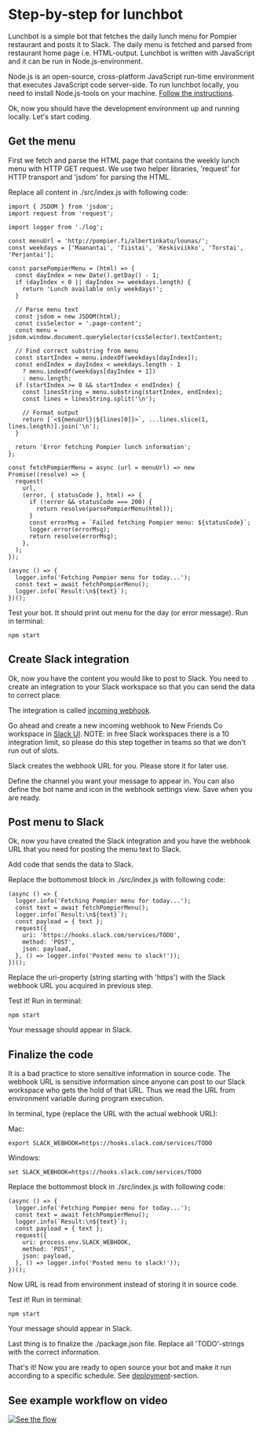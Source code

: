 # Step-by-step for lunchbot

Lunchbot is a simple bot that fetches the daily lunch menu for Pompier restaurant and posts it to Slack. The daily menu is fetched and parsed from restaurant home page i.e. HTML-output. Lunchbot is written with JavaScript and it can be run in Node.js-environment.

Node.js is an open-source, cross-platform JavaScript run-time environment that executes JavaScript code server-side. To run lunchbot locally, you need to install Node.js-tools on your machine. [Follow the instructions](./node-env.md).

Ok, now you should have the development environment up and running locally. Let's start coding.

## Get the menu

First we fetch and parse the HTML page that contains the weekly lunch menu with HTTP GET request.
We use two helper libraries, 'request' for HTTP transport and 'jsdom' for parsing the HTML.

Replace all content in ./src/index.js with following code:

```
import { JSDOM } from 'jsdom';
import request from 'request';

import logger from './log';

const menuUrl = 'http://pompier.fi/albertinkatu/lounas/';
const weekdays = ['Maanantai', 'Tiistai', 'Keskiviikko', 'Torstai', 'Perjantai'];

const parsePompierMenu = (html) => {
  const dayIndex = new Date().getDay() - 1;
  if (dayIndex < 0 || dayIndex >= weekdays.length) {
    return 'Lunch available only weekdays!';
  }

  // Parse menu text
  const jsdom = new JSDOM(html);
  const cssSelector = '.page-content';
  const menu = jsdom.window.document.querySelector(cssSelector).textContent;

  // Find correct substring from menu
  const startIndex = menu.indexOf(weekdays[dayIndex]);
  const endIndex = dayIndex < weekdays.length - 1
    ? menu.indexOf(weekdays[dayIndex + 1])
    : menu.length;
  if (startIndex >= 0 && startIndex < endIndex) {
    const linesString = menu.substring(startIndex, endIndex);
    const lines = linesString.split('\n');

    // Format output
    return [`<${menuUrl}|${lines[0]}>`, ...lines.slice(1, lines.length)].join('\n');
  }

  return 'Error fetching Pompier lunch information';
};

const fetchPompierMenu = async (url = menuUrl) => new Promise((resolve) => {
  request(
    url,
    (error, { statusCode }, html) => {
      if (!error && statusCode === 200) {
        return resolve(parsePompierMenu(html));
      }
      const errorMsg = `Failed fetching Pompier menu: ${statusCode}`;
      logger.error(errorMsg);
      return resolve(errorMsg);
    },
  );
});

(async () => {
  logger.info('Fetching Pompier menu for today...');
  const text = await fetchPompierMenu();
  logger.info(`Result:\n${text}`);
})();
```

Test your bot. It should print out menu for the day (or error message). Run in terminal:

```
npm start
```

## Create Slack integration

Ok, now you have the content you would like to post to Slack. You need to create an integration to your Slack workspace so that you can send the data to correct place.

The integration is called [incoming webhook](https://api.slack.com/incoming-webhooks).

Go ahead and create a new incoming webhook to New Friends Co workspace in [Slack UI](https://newfriendsco.slack.com/apps/new/A0F7XDUAZ-incoming-webhooks).
NOTE: in free Slack workspaces there is a 10 integration limit, so please do this step together in teams so that we don't run out of slots.

Slack creates the webhook URL for you. Please store it for later use.

Define the channel you want your message to appear in. You can also define the bot name and icon in the webhook settings view. Save when you are ready.

## Post menu to Slack

Ok, now you have created the Slack integration and you have the webhook URL that you need for posting the menu text to Slack.

Add code that sends the data to Slack.

Replace the bottommost block in ./src/index.js with following code:

```
(async () => {
  logger.info('Fetching Pompier menu for today...');
  const text = await fetchPompierMenu();
  logger.info(`Result:\n${text}`);
  const payload = { text };
  request({
    uri: 'https://hooks.slack.com/services/TODO',
    method: 'POST',
    json: payload,
  }, () => logger.info('Posted menu to slack!'));
})();
```

Replace the uri-property (string starting with 'https') with the Slack webhook URL you acquired in previous step.

Test it! Run in terminal:

```
npm start
```

Your message should appear in Slack.

## Finalize the code

It is a bad practice to store sensitive information in source code. The webhook URL is sensitive information since anyone can post to our Slack workspace who gets the hold of that URL. Thus we read the URL from environment variable during program execution.

In terminal, type (replace the URL with the actual webhook URL):

Mac:

```
export SLACK_WEBHOOK=https://hooks.slack.com/services/TODO
```

Windows:

```
set SLACK_WEBHOOK=https://hooks.slack.com/services/TODO
```

Replace the bottommost block in ./src/index.js with following code:

```
(async () => {
  logger.info('Fetching Pompier menu for today...');
  const text = await fetchPompierMenu();
  logger.info(`Result:\n${text}`);
  const payload = { text };
  request({
    uri: process.env.SLACK_WEBHOOK,
    method: 'POST',
    json: payload,
  }, () => logger.info('Posted menu to slack!'));
})();
```

Now URL is read from environment instead of storing it in source code.

Test it! Run in terminal:

```
npm start
```

Your message should appear in Slack.

Last thing is to finalize the ./package.json file. Replace all 'TODO'-strings with the correct information.

That's it! Now you are ready to open source your bot and make it run according to a specific schedule. See [deployment](./deployment.md)-section.


## See example workflow on video

[![See the flow](https://img.youtube.com/vi/ZqbcFRHZ7WM/0.jpg)](http://www.youtube.com/watch?v=ZqbcFRHZ7WM)


